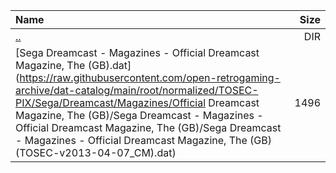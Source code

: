 |Name|Size|
|:---|---:|
|[..](../index.html)|DIR|
|[Sega Dreamcast - Magazines - Official Dreamcast Magazine, The (GB).dat](https://raw.githubusercontent.com/open-retrogaming-archive/dat-catalog/main/root/normalized/TOSEC-PIX/Sega/Dreamcast/Magazines/Official Dreamcast Magazine, The (GB)/Sega Dreamcast - Magazines - Official Dreamcast Magazine, The (GB)/Sega Dreamcast - Magazines - Official Dreamcast Magazine, The (GB) (TOSEC-v2013-04-07_CM).dat)|1496|
